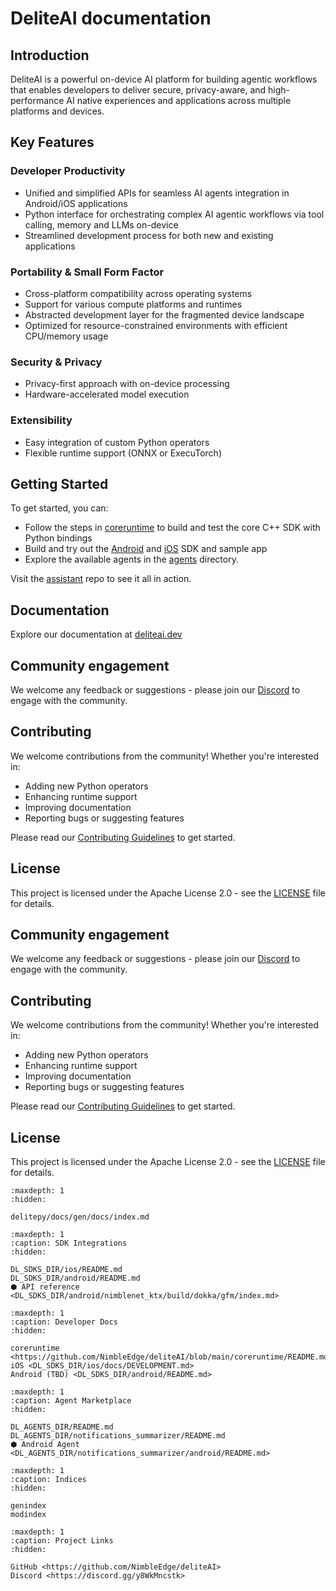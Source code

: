 # DeliteAI documentation

## Introduction

DeliteAI is a powerful on-device AI platform for building agentic workflows that enables developers
to deliver secure, privacy-aware, and high-performance AI native experiences and applications
across multiple platforms and devices.

## Key Features

### Developer Productivity

- Unified and simplified APIs for seamless AI agents integration in Android/iOS applications
- Python interface for orchestrating complex AI agentic workflows via tool calling, memory and LLMs on-device
- Streamlined development process for both new and existing applications

### Portability & Small Form Factor

- Cross-platform compatibility across operating systems
- Support for various compute platforms and runtimes
- Abstracted development layer for the fragmented device landscape
- Optimized for resource-constrained environments with efficient CPU/memory usage

### Security & Privacy

- Privacy-first approach with on-device processing
- Hardware-accelerated model execution

### Extensibility

- Easy integration of custom Python operators
- Flexible runtime support (ONNX or ExecuTorch)

## Getting Started

To get started, you can:

- Follow the steps in [coreruntime](https://github.com/NimbleEdge/deliteAI/blob/main/coreruntime/README.md) to build and test the core C++ SDK with Python bindings
- Build and try out the [Android](https://github.com/NimbleEdge/deliteAI/blob/main/sdks/android/README.md) and [iOS](https://github.com/NimbleEdge/deliteAI/blob/main/sdks/ios/README.md) SDK and sample app
- Explore the available agents in the [agents](https://github.com/NimbleEdge/deliteAI/blob/main/agents) directory.

Visit the [assistant](https://github.com/NimbleEdge/assistant) repo to see it all in action.

## Documentation
Explore our documentation at [deliteai.dev](https://deliteai.dev)

## Community engagement
We welcome any feedback or suggestions - please join our
[Discord](https://discord.gg/y8WkMncstk) to engage with the community.

## Contributing

We welcome contributions from the community! Whether you're interested in:
- Adding new Python operators
- Enhancing runtime support
- Improving documentation
- Reporting bugs or suggesting features

Please read our [Contributing Guidelines](CONTRIBUTING.md) to get started.

## License

This project is licensed under the Apache License 2.0 - see the [LICENSE](LICENSE) file for details.

## Community engagement

We welcome any feedback or suggestions - please join our [Discord](https://discord.gg/y8WkMncstk) to engage with the community.

## Contributing

We welcome contributions from the community! Whether you're interested in:

- Adding new Python operators
- Enhancing runtime support
- Improving documentation
- Reporting bugs or suggesting features

Please read our [Contributing Guidelines](https://github.com/NimbleEdge/deliteAI/blob/main/CONTRIBUTING.md) to get started.

## License

This project is licensed under the Apache License 2.0 - see the [LICENSE](https://github.com/NimbleEdge/deliteAI/blob/main/LICENSE) file for details.

```{toctree}
:maxdepth: 1
:hidden:

delitepy/docs/gen/docs/index.md
```

```{toctree}
:maxdepth: 1
:caption: SDK Integrations
:hidden:

DL_SDKS_DIR/ios/README.md
DL_SDKS_DIR/android/README.md
⬢ API reference <DL_SDKS_DIR/android/nimblenet_ktx/build/dokka/gfm/index.md>
```

```{toctree}
:maxdepth: 1
:caption: Developer Docs
:hidden:

coreruntime <https://github.com/NimbleEdge/deliteAI/blob/main/coreruntime/README.md>
iOS <DL_SDKS_DIR/ios/docs/DEVELOPMENT.md>
Android (TBD) <DL_SDKS_DIR/android/README.md>
```

```{toctree}
:maxdepth: 1
:caption: Agent Marketplace
:hidden:

DL_AGENTS_DIR/README.md
DL_AGENTS_DIR/notifications_summarizer/README.md
⬢ Android Agent <DL_AGENTS_DIR/notifications_summarizer/android/README.md>
```

```{toctree}
:maxdepth: 1
:caption: Indices
:hidden:

genindex
modindex
```

```{toctree}
:maxdepth: 1
:caption: Project Links
:hidden:

GitHub <https://github.com/NimbleEdge/deliteAI>
Discord <https://discord.gg/y8WkMncstk>
```
